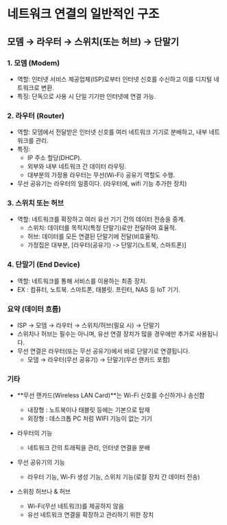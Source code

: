# 네트워크 연결의 일반적인 구조

## 모뎀 → 라우터 → 스위치(또는 허브) → 단말기



### 1. 모뎀 (Modem)
   - 역할: 인터넷 서비스 제공업체(ISP)로부터 인터넷 신호를 수신하고 이를 디지털 네트워크로 변환.
   - 특징: 단독으로 사용 시 단일 기기만 인터넷에 연결 가능.

### 2. 라우터 (Router)
   - 역할: 모뎀에서 전달받은 인터넷 신호를 여러 네트워크 기기로 분배하고, 내부 네트워크를 관리.
   - 특징:
       * IP 주소 할당(DHCP).
       * 외부와 내부 네트워크 간 데이터 라우팅.
       * 대부분의 가정용 라우터는 무선(Wi-Fi) 공유기 역할도 수행.
   - 무선 공유기는 라우터의 일종이다. (라우터에, wifi 기능 추가한 장치)

### 3. 스위치 또는 허브 
  - 역할: 네트워크를 확장하고 여러 유선 기기 간의 데이터 전송을 중계.
    * 스위치: 데이터를 목적지(특정 단말기)로만 전달하여 효율적.
    * 허브: 데이터를 모든 연결된 단말기에 전달(비효율적).
    * 가정집은 대부분, [라우터(공유기) -> 단말기(노트북, 스마트폰)]  

### 4. 단말기 (End Device)
  - 역할: 네트워크를 통해 서비스를 이용하는 최종 장치.
  - EX : 컴퓨터, 노트북. 스마트폰, 태블릿. 프린터, NAS 등 IoT 기기.

### 요약 (데이터 흐름)
- ISP → 모뎀 → 라우터 → 스위치/허브(필요 시) → 단말기
- 스위치나 허브는 필수는 아니며, 유선 연결 장치가 많을 경우에만 추가로 사용됩니다.
- 무선 연결은 라우터(또는 무선 공유기)에서 바로 단말기로 연결됩니다.
    * 모뎀 → 라우터(무선 공유기) → 단말기(무선 랜카드 포함)


### 기타
- **무선 랜카드(Wireless LAN Card)**는 Wi-Fi 신호를 수신하거나 송신함
    * 내장형 : 노트북이나 태블릿 등에는 기본으로 탑재
    * 외장형 : 데스크톱 PC 처럼 WIFI 기능이 없는 기기

- 라우터의 기능 
    * 네트워크 간의 트래픽을 관리, 인터넷 연결을 분배
- 무선 공유기의 기능
    * 라우터 기능, Wi-Fi 생성 기능, 스위치 기능(로컬 장치 간 데이터 전송)
- 스위칭 허브나 & 허브 
    * Wi-Fi(무선 네트워크)를 제공하지 않음
    * 유선 네트워크 연결을 확장하고 관리하기 위한 장치